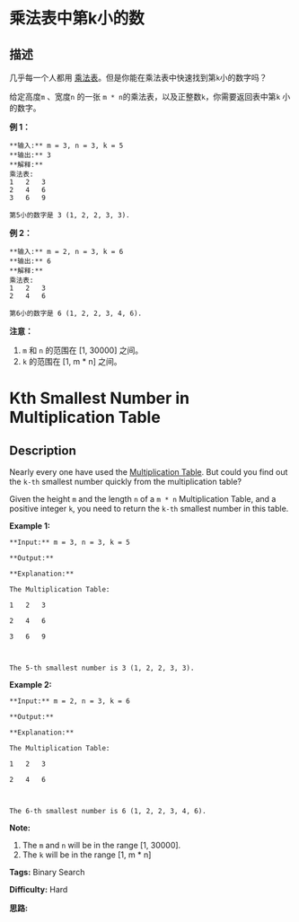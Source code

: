 # 乘法表中第k小的数

## 描述

几乎每一个人都用 [乘法表](https://baike.baidu.com/item/%E4%B9%98%E6%B3%95%E8%A1%A8)。但是你能在乘法表中快速找到第`k`小的数字吗？

给定高度`m` 、宽度`n` 的一张 `m * n`的乘法表，以及正整数`k`，你需要返回表中第`k` 小的数字。

**例  1：**

    
    
    **输入:** m = 3, n = 3, k = 5
    **输出:** 3
    **解释:** 
    乘法表:
    1	2	3
    2	4	6
    3	6	9
    
    第5小的数字是 3 (1, 2, 2, 3, 3).
    

**例 2：**

    
    
    **输入:** m = 2, n = 3, k = 6
    **输出:** 6
    **解释:** 
    乘法表:
    1	2	3
    2	4	6
    
    第6小的数字是 6 (1, 2, 2, 3, 4, 6).
    

**注意：**

  1. `m` 和 `n` 的范围在 [1, 30000] 之间。
  2. `k` 的范围在 [1, m * n] 之间。



# Kth Smallest Number in Multiplication Table

## Description



Nearly every one have used the [Multiplication Table](https://en.wikipedia.org/wiki/Multiplication_table). But could you find out the `k-th` smallest number quickly from the multiplication table?

Given the height `m` and the length `n` of a `m * n` Multiplication Table, and a positive integer `k`, you need to return the `k-th` smallest number in this table.

**Example 1:**  

    
    
    **Input:** m = 3, n = 3, k = 5
    **Output:** 
    **Explanation:** 
    The Multiplication Table:
    1	2	3
    2	4	6
    3	6	9
    
    The 5-th smallest number is 3 (1, 2, 2, 3, 3).
    

**Example 2:**  

    
    
    **Input:** m = 2, n = 3, k = 6
    **Output:** 
    **Explanation:** 
    The Multiplication Table:
    1	2	3
    2	4	6
    
    The 6-th smallest number is 6 (1, 2, 2, 3, 4, 6).
    

**Note:**  

  1. The `m` and `n` will be in the range [1, 30000].
  2. The `k` will be in the range [1, m * n]


**Tags:** Binary Search

**Difficulty:** Hard

**思路:**
